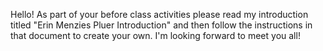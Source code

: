 Hello! As part of your before class activities please read my introduction titled "Erin Menzies Pluer Introduction" and then follow the instructions in that document to create your own. I'm looking forward to meet you all!
